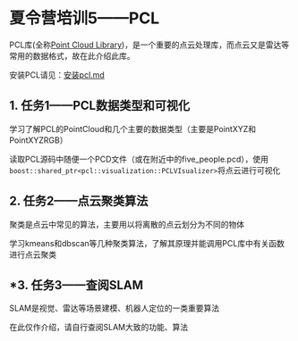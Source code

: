 #  夏令营培训5——PCL

PCL库(全称[Point Cloud Library](https://pointclouds.org/))，是一个重要的点云处理库，而点云又是雷达等常用的数据格式，故在此介绍此库。

安装PCL请见：[安装pcl.md](./安装pcl.md)

##  1. 任务1——PCL数据类型和可视化

学习了解PCL的PointCloud和几个主要的数据类型（主要是PointXYZ和PointXYZRGB）

读取PCL源码中随便一个PCD文件（或在附近中的five_people.pcd），使用`boost::shared_ptr<pcl::visualization::PCLVIsualizer>`将点云进行可视化

##  2. 任务2——点云聚类算法

聚类是点云中常见的算法，主要用以将离散的点云划分为不同的物体

学习kmeans和dbscan等几种聚类算法，了解其原理并能调用PCL库中有关函数进行点云聚类



##  *3. 任务3——查阅SLAM

SLAM是视觉、雷达等场景建模、机器人定位的一类重要算法

在此仅作介绍，请自行查阅SLAM大致的功能、算法
